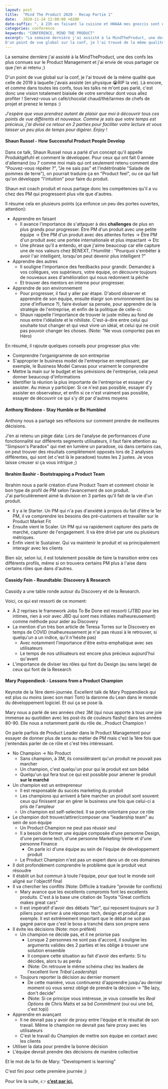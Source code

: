 ```yaml
---
layout: post
title:  "Mind The Product 2020 - Recap Partie 1"
date:   2020-11-24 12:00:00 +0200
date-suffix: ", à 23h en faisant la cuisine et HHAAA mes gnoccis sont en train de cramer"
categories: conference
keywords: "CONFERENCE, MIND THE PRODUCT"
excerpt: "La semaine dernière j'ai assisté à la MindTheProduct, une des confs les plus connus sur le Product Management et j'ai envie de vous partager ce que j'en ai retenu ;)
D'un point de vue global sur la conf, je l'ai trouvé de la même qualité que..."
---
```


La semaine dernière j'ai assisté à la MindTheProduct, une des confs les plus connues sur le Product Management et j'ai envie de vous partager ce que j'en ai retenu ;)  

D'un point de vue global sur la conf, je l'ai trouvé de la même qualité que celle de 2019 à laquelle j'avais assisté (en physique 😭RIP la vie). Là encore, et comme dans toutes les confs, tous les talks ne m'ont pas parlé, c'est donc une vision totalement biaisée de votre serviteur dont vous allez profiter ! Servez-vous un café/chocolat chaud/thé/larmes de chefs de projet et prenez le temps :)  

*J'espère que vous prendrez autant de plaisir que moi à découvrir tous ces points de vue différents et nouveaux. Comme je sais que votre temps est précieux, j'ai divisé ce retour en 2 parties pour faciliter votre lecture et vous laisser un peu plus de temps pour digérer. Enjoy !*  

#### Shaun Russel - How Successful Product People Develop  

Dans ce talk, Shaun Russel nous a parlé d'un concept qu'il appelle Produktgëfuhl et comment le développer. Pour ceux qui ont fait 0 année d'allemand (ou 7 comme moi mais qui ont seulement retenu comment dire "Pouvez-vous répéter ?", "Je ne sais pas" et l'indétrônable "Salade de pommes de terre"), on pourrait traduire ça en "Product feel", ou ce qui fait qu'on développe "l'intuition" pour faire du produit.  

Shaun est coach produit et nous partage donc les compétences qu'il a vu chez des PM qui progressent plus vite que d'autres.  

Il résume cela en plusieurs points (ça enfonce un peu des portes ouvertes, attention):  

- Apprendre en faisant
    - Il avance l'importance de s'attaquer à des **challenges** de plus en plus grands pour progresser. Être PM d'un produit avec une petite équipe → Être PM d'un produit avec des attentes fortes → Être PM d'un produit avec une portée internationale et plus impactant → Etc
    - Une phrase qu'il a entendu, et que j'aime beaucoup car elle capture une de nos valeurs chez BENEXT, l'Humilité : "Pourquoi s'embêter à avoir l'air intelligent, lorsqu'on peut devenir plus intelligent ?"
- Apprendre des autres
    - Il souligne l'importance des feedbacks pour grandir. Demandez à vos collègues, vos supérieurs, votre équipe, on découvre toujours de nouveaux axes d'amélioration qui nous redonnent la pêche
    - Et trouver des mentors en interne pour progresser.
- Apprendre de son environnement
    - Pour progresser, il faut y aller par étape. D'abord observer et apprendre de son équipe, ensuite élargir son environnement (ou sa zone d'influence ?), faire évoluer sa pensée, pour apprendre de la stratégie de l'entreprise, et enfin de la politique de celle-ci.
    - Shaun rappelle l'importance de trouver le juste milieu au fond de nous entre l'idéaliste et le nihiliste. C'est-à-dire entre celui qui souhaite tout changer et qui veut vivre un idéal, et celui qui ne croit pas pouvoir changer les choses. (Note: "Ne vous comportez pas en Héro)

En résumé, il rajoute quelques conseils pour progresser plus vite:  

- Comprendre l'organigramme de son entreprise
- S'approprier le business model de l'entreprise en remplissant, par exemple, le Business Model Canvas pour vraiment le comprendre
- Mettre la main sur le budget et les prévisions de l'entreprise, cela peut donner beaucoup d'informations
- Identifier la réunion la plus importante de l'entreprise et essayer d'y assister. Au mieux y participer. Si ce n'est pas possible, essayer d'y assister en observateur, et enfin si ce n'est vraiment pas possible, essayer de découvrir ce qui s'y dit par d'autres moyens

#### Anthony Rindone - Stay Humble or Be Humbled

Anthony nous a partagé ses réflexions sur comment prendre de meilleures décisions.  

J'en ai retenu un piège data: Lors de l'analyse de performances d'une fonctionnalité sur différents segments utilisateurs, il faut faire attention au "Simpson's Paradox" qui met en lumière un paradoxe, où dans certains cas, on peut trouver des résultats complètement opposés lors de 2 analyses différentes, qui sont (et c'est là le paradoxe) toutes les 2 justes. Je vous laisse creuser si ça vous intrigue ;)  

#### Ibrahim Bashir - Bootstrapping a Product Team

Ibrahim nous a parlé création d’une Product Team et comment choisir le bon type de profil de PM selon l’avancement de son produit.  
J'ai particulièrement aimé la division en 3 parties qu'il fait de la vie d'un produit.  

- Il y a le Starter. Un PM qui n'a pas d'anxiété à propos du fait d'être le 1er PM, il va comprendre les besoins des pré-customers et travailler sur le Product Market Fit
- Ensuite vient le Scaler. Un PM qui va rapidement capturer des parts de marché, capturer de l'engagement. Il va être drivé par une ou plusieurs métriques.
- Enfin vient le Sustainer. Qui va maintenir le produit et va principalement interagir avec les clients

Bien sûr, selon lui, il est totalement possible de faire la transition entre ces différents profils, même si on trouvera certains PM plus à l'aise dans certains rôles que dans d'autres.  

#### Cassidy Fein - Roundtable: Discovery & Research

Cassidy a  une table ronde autour du Discovery et de la Research.  

Voici, ce qui est ressorti de ce moment:  

- À 2 reprises le framework Jobs To Be Done est ressorti (JTBD pour les intimes, rien à voir avec JBD qui sont mes initiales malheureusement) comme méthode pour aider au Discovery
- La mention d'un très bon article de Teresa Torres sur le Discovery en temps de COVID (malheureusement je n'ai pas réussi à le retrouver, si quelqu'un a un indice, qu'il n'hésite pas)
    - Avec notamment l'importance d'être extra-emphatique avec ses utilisateurs
    - Le temps de nos utilisateurs est encore plus précieux aujourd'hui qu'avant
- L'importance de diviser les rôles qui font du Design (au sens large) de ceux qui font de la Research

#### Mary Poppendieck - Lessons from a Product Champion

Keynote de la 1ère demi-journée. Excellent talk de Mary Poppendieck qui est plus ou moins (avec son mari Tom) la daronne du Lean dans le monde du développement logiciel. Et oui ça se pose là.  

Mary nous a parlé de ses années chez 3M (qui nous apporte à tous une joie immense au quotidien avec les post-its de couleurs flashy) dans les années 80-90. Elle nous a notamment parlé du rôle de...Product Champion !  

On parle parfois de Product Leader dans le Product Management pour essayer de donner plus de sens au métier de PM mais c'est la 1ère fois que j'entendais parler de ce rôle et c'est très intéressant.  

- No Champion → No Product
    - Sans champion, à 3M, ils considéraient qu'un produit ne pouvait pas marcher
    - Un champion, c'est quelqu'un pour qui le produit est son bébé
    - Quelqu'un qui fera tout ce qui est possible pour amener le produit **sur le marché**
- Un champion est un entrepreneur
    - Il est responsable du succès marketing du produit
    - Les champions qui arrivent à faire marcher un produit sont souvent ceux qui finissent par en gérer le business une fois que celui-ci a pris de l'ampleur
    - Un champion est self-selected. Il se porte volontaire pour ce rôle
- Le champion doit trouver/attirer/composer une "leadership team" au sein de son équipe
    - Un Product Champion ne peut pas réussir seul
    - Il a besoin de former une équipe composée d'une personne Design, d'une personne tech, d'une personne Marketing-Vente et d'une personne Finance
        - On parle ici d'une équipe au sein de l'équipe de développement produit
    - Le Product Champion n'est pas un expert dans un de ces domaines
- Il doit profondément comprendre le problème que le produit veut résoudre
- Il établit un but commun à toute l'équipe, pour que tout le monde soit aligné sur l'objectif final
- Il va chercher les conflits (Note: Difficile à traduire "provide for conflicts)
    - Mary avance que les excellents compromis font les excellents produits. C'est à la base une citation de Toyota "Great conflicts makes great cars"
    - Il est impératif d'avoir des débats "fair", qui reposent toujours sur 3 piliers pour arriver à une réponse: tech, design et produit par exemple. Il est extrêmement important que le débat ne soit pas gagné parce que c'est le boss a tranché dans son propre sens
- Il évite les décisions (Note: mon préféré)
    - Un champion ne décide pas, et il ne priorise pas
        - Lorsque 2 personnes ne sont pas d'accord, il souligne les arguments valides des 2 parties et les oblige à trouver une solution ensemble
        - Il compare cette situation au fait d'avoir des enfants: Si tu décides, alors tu as perdu
        - (Note: On retrouve le même schéma chez les leaders de l'excellent livre *Tribal Leadership*)
    - Toujours reporter la décision au dernier moment
        - De cette manière, vous continuerez d'apprendre jusqu'au dernier moment où vous serez obligé de prendre la décision -> "Be lazy, don't decide"
        - (Note: Si ce principe vous intéresse, je vous conseille les *Real Options* de Chris Matts et sa bd *Commitment* (oui oui une bd, c'est top))
- Apprendre en avançant
    - Il ne devrait pas y avoir de proxy entre l'équipe et le résultat de son travail. Même le champion ne devrait pas faire proxy avec les utilisateurs
    - C'est le travail du Champion de mettre son équipe en contact avec les clients
- Utiliser la data pour prendre la bonne décision
- L'équipe devrait prendre des décisions de manière collective  

Et le mot de la fin de Mary: "Development is learning"

C'est fini pour cette première journée ;)

Pour lire la suite, 👉 <a href="/conference/mindtheproduct2020-part2/" class="link light-link">**c’est par ici.**</a>
